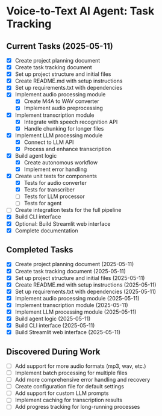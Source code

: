 # Voice-to-Text AI Agent: Task Tracking

## Current Tasks (2025-05-11)

- [x] Create project planning document
- [x] Create task tracking document
- [x] Set up project structure and initial files
- [x] Create README.md with setup instructions
- [x] Set up requirements.txt with dependencies
- [x] Implement audio processing module
  - [x] Create M4A to WAV converter
  - [x] Implement audio preprocessing
- [x] Implement transcription module
  - [x] Integrate with speech recognition API
  - [x] Handle chunking for longer files
- [x] Implement LLM processing module
  - [x] Connect to LLM API
  - [x] Process and enhance transcription
- [x] Build agent logic
  - [x] Create autonomous workflow
  - [x] Implement error handling
- [x] Create unit tests for components
  - [x] Tests for audio converter
  - [x] Tests for transcriber
  - [ ] Tests for LLM processor
  - [ ] Tests for agent
- [ ] Create integration tests for the full pipeline
- [x] Build CLI interface
- [x] Optional: Build Streamlit web interface
- [x] Complete documentation

## Completed Tasks

- [x] Create project planning document (2025-05-11)
- [x] Create task tracking document (2025-05-11)
- [x] Set up project structure and initial files (2025-05-11)
- [x] Create README.md with setup instructions (2025-05-11)
- [x] Set up requirements.txt with dependencies (2025-05-11)
- [x] Implement audio processing module (2025-05-11)
- [x] Implement transcription module (2025-05-11)
- [x] Implement LLM processing module (2025-05-11)
- [x] Build agent logic (2025-05-11)
- [x] Build CLI interface (2025-05-11)
- [x] Build Streamlit web interface (2025-05-11)

## Discovered During Work

- [ ] Add support for more audio formats (mp3, wav, etc.)
- [ ] Implement batch processing for multiple files
- [ ] Add more comprehensive error handling and recovery
- [ ] Create configuration file for default settings
- [ ] Add support for custom LLM prompts
- [ ] Implement caching for transcription results
- [ ] Add progress tracking for long-running processes
